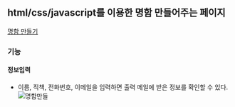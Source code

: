## html/css/javascript를 이용한 명함 만들어주는 페이지
<a href="https://capable-shortbread-ed8aa5.netlify.app/">명함 만들기</a>
### 기능
#### 정보입력
- 이름, 직책, 전화번호, 이메일을 입력하면 출력 메일에 받은 정보를 확인할 수 있다.
![명함만들](https://postfiles.pstatic.net/MjAyNDA0MjBfMzkg/MDAxNzEzNjI0MzAwNDQ0.i5JgN236EArE4oEQLq-LH5H4hSKK04kWPVoY0bnfhbkg.0oio-3stYL2egxquUY3NAmSZOYpgpmHUB6k8f0sn3yMg.JPEG/%EC%8A%A4%ED%81%AC%EB%A6%B0%EC%83%B7_20-4-2024_234315_capable-shortbread-ed8aa5.netlify.app.jpeg?type=w773)
